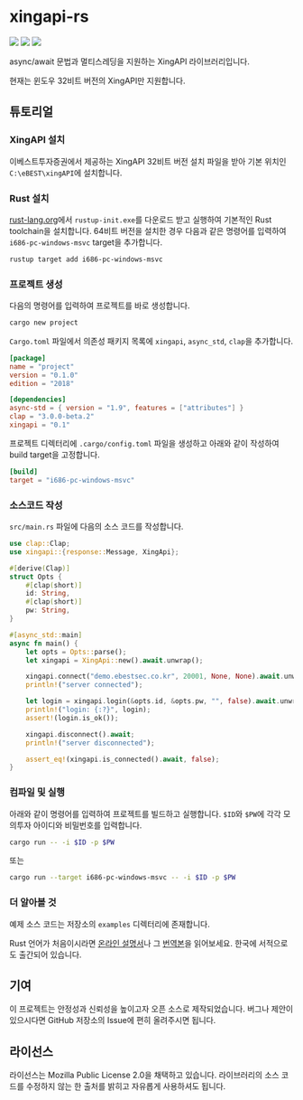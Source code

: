 # xingapi-rs

[![][xingapi-crate-img]][xingapi-crate]
[![][xingapi-docs-rs-img]][xingapi-docs-rs]
[![][build-workflow-img]][build-workflow]

[xingapi-crate]: https://crates.io/crates/xingapi
[xingapi-docs-rs]: https://docs.rs/xingapi/
[build-workflow]: https://github.com/konan8205/xingapi-rs/actions
[xingapi-crate-img]: https://img.shields.io/crates/v/xingapi.svg?style=flat-square
[xingapi-docs-rs-img]: https://img.shields.io/docsrs/xingapi?style=flat-square
[build-workflow-img]: https://img.shields.io/github/workflow/status/konan8205/xingapi-rs/build?style=flat-square

async/await 문법과 멀티스레딩을 지원하는 XingAPI 라이브러리입니다.

현재는 윈도우 32비트 버전의 XingAPI만 지원합니다.

## 튜토리얼
### XingAPI 설치
이베스트투자증권에서 제공하는 XingAPI 32비트 버전 설치 파일을 받아 기본 위치인
`C:\eBEST\xingAPI`에 설치합니다.

### Rust 설치
[rust-lang.org][rust-lang-start]에서 `rustup-init.exe`를 다운로드 받고 실행하여
기본적인 Rust toolchain을 설치합니다. 64비트 버전을 설치한 경우 다음과 같은
명령어를 입력하여 `i686-pc-windows-msvc` target을 추가합니다.
```sh
rustup target add i686-pc-windows-msvc
```

### 프로젝트 생성
다음의 명령어를 입력하여 프로젝트를 바로 생성합니다.
```sh
cargo new project
```

`Cargo.toml` 파일에서 의존성 패키지 목록에 `xingapi`, `async_std`, `clap`을
추가합니다.
```toml
[package]
name = "project"
version = "0.1.0"
edition = "2018"

[dependencies]
async-std = { version = "1.9", features = ["attributes"] }
clap = "3.0.0-beta.2"
xingapi = "0.1"
```

프로젝트 디렉터리에 `.cargo/config.toml` 파일을 생성하고 아래와 같이 작성하여
build target을 고정합니다.
```toml
[build]
target = "i686-pc-windows-msvc"
```

### 소스코드 작성
`src/main.rs` 파일에 다음의 소스 코드를 작성합니다.
```rust
use clap::Clap;
use xingapi::{response::Message, XingApi};

#[derive(Clap)]
struct Opts {
    #[clap(short)]
    id: String,
    #[clap(short)]
    pw: String,
}

#[async_std::main]
async fn main() {
    let opts = Opts::parse();
    let xingapi = XingApi::new().await.unwrap();

    xingapi.connect("demo.ebestsec.co.kr", 20001, None, None).await.unwrap();
    println!("server connected");

    let login = xingapi.login(&opts.id, &opts.pw, "", false).await.unwrap();
    println!("login: {:?}", login);
    assert!(login.is_ok());

    xingapi.disconnect().await;
    println!("server disconnected");

    assert_eq!(xingapi.is_connected().await, false);
}
```

### 컴파일 및 실행
아래와 같이 명령어를 입력하여 프로젝트를 빌드하고 실행합니다. `$ID`와 `$PW`에
각각 모의투자 아이디와 비밀번호를 입력합니다.
```sh
cargo run -- -i $ID -p $PW
```
또는
```sh
cargo run --target i686-pc-windows-msvc -- -i $ID -p $PW
```

### 더 알아볼 것
예제 소스 코드는 저장소의 `examples` 디렉터리에 존재합니다.

Rust 언어가 처음이시라면 [온라인 설명서][book]나 그 [번역본][book-ko]을
읽어보세요. 한국에 서적으로도 출간되어 있습니다.

## 기여
이 프로젝트는 안정성과 신뢰성을 높이고자 오픈 소스로 제작되었습니다. 버그나
제안이 있으시다면 GitHub 저장소의 Issue에 편히 올려주시면 됩니다.

## 라이선스
라이선스는 Mozilla Public License 2.0을 채택하고 있습니다. 라이브러리의 소스
코드를 수정하지 않는 한 출처를 밝히고 자유롭게 사용하셔도 됩니다.

[rust-lang-start]: https://www.rust-lang.org/learn/get-started
[book]: https://doc.rust-lang.org/book/
[book-ko]: https://rinthel.github.io/rust-lang-book-ko/
